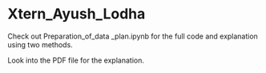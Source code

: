 # Xtern_Ayush_Lodha

Check out Preparation_of_data _plan.ipynb for the full code and explanation using two methods.

Look into the PDF file for the explanation.
